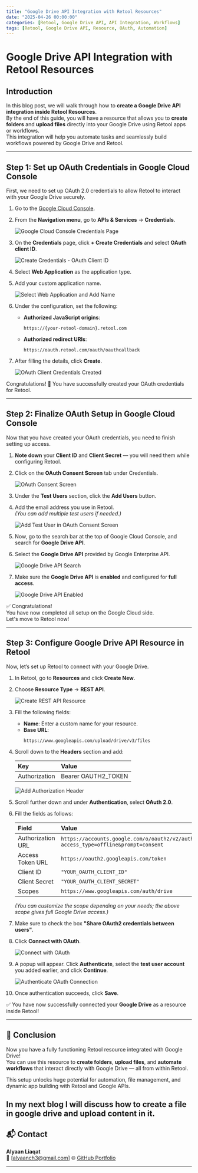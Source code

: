 ```yaml
---
title: "Google Drive API Integration with Retool Resources"
date: "2025-04-26 00:00:00"
categories: [Retool, Google Drive API, API Integration, Workflows]
tags: [Retool, Google Drive API, Resource, OAuth, Automation]
---
```


# Google Drive API Integration with Retool Resources

## Introduction

In this blog post, we will walk through how to **create a Google Drive API integration inside Retool Resources**.  
By the end of this guide, you will have a resource that allows you to **create folders** and **upload files** directly into your Google Drive using Retool apps or workflows.  
This integration will help you automate tasks and seamlessly build workflows powered by Google Drive and Retool.

---

## Step 1: Set up OAuth Credentials in Google Cloud Console

First, we need to set up OAuth 2.0 credentials to allow Retool to interact with your Google Drive securely.

1. Go to the [Google Cloud Console](https://console.cloud.google.com/).
2. From the **Navigation menu**, go to **APIs & Services** → **Credentials**.  
   
   ![Google Cloud Console Credentials Page](/assets/images/blog_images/googledriveintegrationwithretool/p1.png)

3. On the **Credentials** page, click **+ Create Credentials** and select **OAuth client ID**.

   ![Create Credentials - OAuth Client ID](/assets/images/blog_images/googledriveintegrationwithretool/p2.png)

4. Select **Web Application** as the application type.

5. Add your custom application name.  

   ![Select Web Application and Add Name](/assets/images/blog_images/googledriveintegrationwithretool/p3.png)

6. Under the configuration, set the following:
   - **Authorized JavaScript origins**:  
     ```
     https://{your-retool-domain}.retool.com
     ```
   - **Authorized redirect URIs**:  
     ```
     https://oauth.retool.com/oauth/oauthcallback
     ```

7. After filling the details, click **Create**.

   ![OAuth Client Credentials Created](/assets/images/blog_images/googledriveintegrationwithretool/p4.png)

Congratulations! 🎉 You have successfully created your OAuth credentials for Retool.

---

## Step 2: Finalize OAuth Setup in Google Cloud Console

Now that you have created your OAuth credentials, you need to finish setting up access.

1. **Note down** your **Client ID** and **Client Secret** — you will need them while configuring Retool.

2. Click on the **OAuth Consent Screen** tab under Credentials.

   ![OAuth Consent Screen](/assets/images/blog_images/googledriveintegrationwithretool/p5.png)

3. Under the **Test Users** section, click the **Add Users** button.

4. Add the email address you use in Retool.  
   *(You can add multiple test users if needed.)*

   ![Add Test User in OAuth Consent Screen](/assets/images/blog_images/googledriveintegrationwithretool/p6.png)

5. Now, go to the search bar at the top of Google Cloud Console, and search for **Google Drive API**.

6. Select the **Google Drive API** provided by Google Enterprise API.

   ![Google Drive API Search](/assets/images/blog_images/googledriveintegrationwithretool/p7.png)

7. Make sure the **Google Drive API** is **enabled** and configured for **full access**.

   ![Google Drive API Enabled](/assets/images/blog_images/googledriveintegrationwithretool/p9.png)

✅ Congratulations!  
You have now completed all setup on the Google Cloud side.  
Let's move to Retool now!

---

## Step 3: Configure Google Drive API Resource in Retool

Now, let’s set up Retool to connect with your Google Drive.

1. In Retool, go to **Resources** and click **Create New**.

2. Choose **Resource Type** → **REST API**.

   ![Create REST API Resource](/assets/images/blog_images/googledriveintegrationwithretool/p8.png)

3. Fill the following fields:

   - **Name**: Enter a custom name for your resource.
   - **Base URL**:  
     ```
     https://www.googleapis.com/upload/drive/v3/files
     ```

4. Scroll down to the **Headers** section and add:

   | Key | Value |
   |:---|:---|
   | Authorization | Bearer OAUTH2_TOKEN |

   ![Add Authorization Header](/assets/images/blog_images/googledriveintegrationwithretool/p10.png)

5. Scroll further down and under **Authentication**, select **OAuth 2.0**.

6. Fill the fields as follows:

   | Field | Value |
   |:---|:---|
   | Authorization URL | `https://accounts.google.com/o/oauth2/v2/auth?access_type=offline&prompt=consent` |
   | Access Token URL | `https://oauth2.googleapis.com/token` |
   | Client ID | `"YOUR_OAUTH_CLIENT_ID"` |
   | Client Secret | `"YOUR_OAUTH_CLIENT_SECRET"` |
   | Scopes | `https://www.googleapis.com/auth/drive` |

   *(You can customize the scope depending on your needs; the above scope gives full Google Drive access.)*

7. Make sure to check the box **"Share OAuth2 credentials between users"**.

8. Click **Connect with OAuth**.

   ![Connect with OAuth](/assets/images/blog_images/googledriveintegrationwithretool/p11.png)

9. A popup will appear. Click **Authenticate**, select the **test user account** you added earlier, and click **Continue**.

   ![Authenticate OAuth Connection](/assets/images/blog_images/googledriveintegrationwithretool/p12.png)

10. Once authentication succeeds, click **Save**.

✅ You have now successfully connected your **Google Drive** as a resource inside Retool!

---

## 🎉 Conclusion

Now you have a fully functioning Retool resource integrated with Google Drive!  
You can use this resource to **create folders**, **upload files**, and **automate workflows** that interact directly with Google Drive — all from within Retool.

This setup unlocks huge potential for automation, file management, and dynamic app building with Retool and Google APIs.

In my next blog I will discuss how to create a file in google drive and upload content in it.
---

## 📬 Contact

**Alyaan Liaqat**  
📧 [alyaanch3@gmail.com] 
🌐 [GitHub Portfolio](https://alyaanliaqat.github.io/)

---